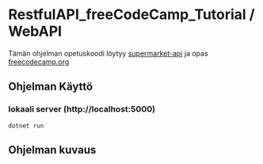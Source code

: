 # RestfulAPI_freeCodeCamp_Tutorial / WebAPI

Tämän ohjelman opetuskoodi löytyy [supermarket-api](https://github.com/evgomes/supermarket-api)
ja opas [freecodecamp.org](https://www.freecodecamp.org/news/an-awesome-guide-on-how-to-build-restful-apis-with-asp-net-core-87b818123e28/)



## Ohjelman Käyttö


### lokaali server (http://localhost:5000)

```
dotnet run
```

## Ohjelman kuvaus

